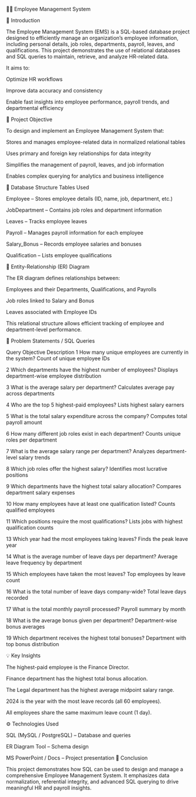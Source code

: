 👨‍💼 Employee Management System

📖 Introduction

The Employee Management System (EMS) is a SQL-based database project designed to efficiently manage an organization’s employee information, including personal details, job roles, departments, payroll, leaves, and qualifications. This project demonstrates the use of relational databases and SQL queries to maintain, retrieve, and analyze HR-related data.

It aims to:

Optimize HR workflows

Improve data accuracy and consistency

Enable fast insights into employee performance, payroll trends, and departmental efficiency

🎯 Project Objective

To design and implement an Employee Management System that:

Stores and manages employee-related data in normalized relational tables

Uses primary and foreign key relationships for data integrity

Simplifies the management of payroll, leaves, and job information

Enables complex querying for analytics and business intelligence

🧩 Database Structure Tables Used

Employee – Stores employee details (ID, name, job, department, etc.)

JobDepartment – Contains job roles and department information

Leaves – Tracks employee leaves

Payroll – Manages payroll information for each employee

Salary_Bonus – Records employee salaries and bonuses

Qualification – Lists employee qualifications

🧠 Entity-Relationship (ER) Diagram

The ER diagram defines relationships between:

Employees and their Departments, Qualifications, and Payrolls

Job roles linked to Salary and Bonus

Leaves associated with Employee IDs

This relational structure allows efficient tracking of employee and department-level performance.

🧮 Problem Statements / SQL Queries

Query Objective Description
1 How many unique employees are currently in the system? Count of unique employee IDs

2 Which departments have the highest number of employees? Displays department-wise employee distribution

3 What is the average salary per department? Calculates average pay across departments

4 Who are the top 5 highest-paid employees? Lists highest salary earners

5 What is the total salary expenditure across the company? Computes total payroll amount

6 How many different job roles exist in each department? Counts unique roles per department

7 What is the average salary range per department? Analyzes department-level salary trends

8 Which job roles offer the highest salary? Identifies most lucrative positions

9 Which departments have the highest total salary allocation? Compares department salary expenses

10 How many employees have at least one qualification listed? Counts qualified employees

11 Which positions require the most qualifications? Lists jobs with highest qualification counts

13 Which year had the most employees taking leaves? Finds the peak leave year

14 What is the average number of leave days per department? Average leave frequency by department

15 Which employees have taken the most leaves? Top employees by leave count

16 What is the total number of leave days company-wide? Total leave days recorded

17 What is the total monthly payroll processed? Payroll summary by month

18 What is the average bonus given per department? Department-wise bonus averages

19 Which department receives the highest total bonuses? Department with top bonus distribution

💡 Key Insights

The highest-paid employee is the Finance Director.

Finance department has the highest total bonus allocation.

The Legal department has the highest average midpoint salary range.

2024 is the year with the most leave records (all 60 employees).

All employees share the same maximum leave count (1 day).

⚙️ Technologies Used

SQL (MySQL / PostgreSQL) – Database and queries

ER Diagram Tool – Schema design

MS PowerPoint / Docs – Project presentation 🏁 Conclusion

This project demonstrates how SQL can be used to design and manage a comprehensive Employee Management System. It emphasizes data normalization, referential integrity, and advanced SQL querying to drive meaningful HR and payroll insights.
